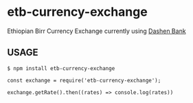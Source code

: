 # etb-currency-exchange
Ethiopian Birr Currency Exchange currently using [Dashen Bank](http://dashenbanksc.com)

## USAGE



```
$ npm install etb-currency-exchange
```

```
const exchange = require('etb-currency-exchange');

exchange.getRate().then((rates) => console.log(rates))

```